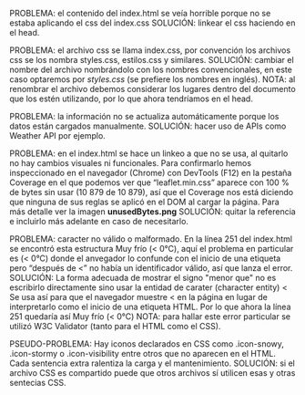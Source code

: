 PROBLEMA: el contenido del index.html se veía horrible porque no se estaba aplicando el css del index.css
SOLUCIÓN: linkear el css haciendo <link rel="stylesheet" href="index.css"> en el head.

PROBLEMA: el archivo css se llama index.css, por convención los archivos css se los nombra styles.css, estilos.css y similares.
SOLUCIÓN: cambiar el nombre del archivo nombrándolo con los nombres convencionales, en este caso optaremos por *styles.css* (se prefiere los nombres en inglés).
NOTA: al renombrar el archivo debemos considerar los lugares dentro del documento que los estén utilizando, por lo que ahora tendríamos <link rel="stylesheet" href="styles.css"> en el head.

PROBLEMA: la información no se actualiza automáticamente porque los datos están cargados manualmente.
SOLUCIÓN: hacer uso de APIs como Weather API por ejemplo.

PROBLEMA: en el index.html se hace un linkeo a <link rel="stylesheet" href="https://cdnjs.cloudflare.com/ajax/libs/leaflet/1.9.4/leaflet.min.css" /> que no se usa, al quitarlo no hay cambios visuales ni funcionales. Para confirmarlo hemos inspeccionado en el navegador (Chrome) con DevTools (F12) en la pestaña Coverage en el que podemos ver que “leaflet.min.css” aparece con 100 % de bytes sin usar (10 879 de 10 879), así que el Coverage nos está diciendo que ninguna de sus reglas se aplicó en el DOM al cargar la página. Para más detalle ver la imagen **unusedBytes.png**
SOLUCIÓN: quitar la referencia e incluirlo más adelante en caso de necesitarlo.

PROBLEMA: caracter no válido o malformado. En la línea 251 del index.html se encontró esta estructura <span class="map-legend__label">Muy frío (< 0°C)</span>, aquí el problema en particular es (< 0°C) donde el anvegador lo confunde con el inicio de una etiqueta pero “después de <” no había un identificador válido, así que lanza el error.
SOLUCIÓN: La forma adecuada de mostrar el signo "menor que" no es escribirlo directamente sino usar la entidad de carater (character entity) &lt; Se usa así para que el navegador muestre < en la página en lugar de interpretarlo como el inicio de una etiqueta HTML. Por lo que ahora la línea 251 quedaría así <span class="map-legend__label">Muy frío (&lt; 0°C)</span>
NOTA: para hallar este error particular se utilizó W3C Validator (tanto para el HTML como el CSS).

PSEUDO-PROBLEMA: Hay iconos declarados en CSS como .icon-snowy, .icon-stormy o .icon-visibility entre otros que no aparecen en el HTML. Cada sentencia extra ralentiza la carga y el mantenimiento. 
SOLUCIÓN: si el archivo CSS es compartido puede que otros archivos sí utilicen esas y otras sentecias CSS.